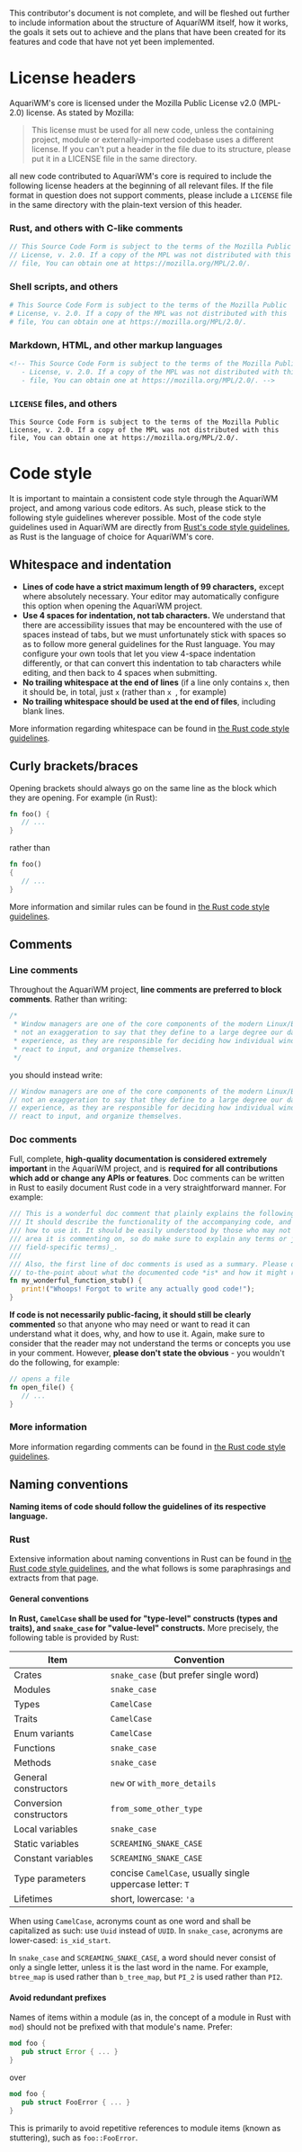 <!-- This Source Code Form is subject to the terms of the Mozilla Public
   - License, v. 2.0. If a copy of the MPL was not distributed with this
   - file, You can obtain one at https://mozilla.org/MPL/2.0/. -->

This contributor's document is not complete, and will be fleshed out further to include
information about the structure of AquariWM itself, how it works, the goals it sets out
to achieve and the plans that have been created for its features and code that have not
yet been implemented.

# License headers
AquariWM's core is licensed under the Mozilla Public License v2.0 (MPL-2.0) license.
As stated by Mozilla:

> This license must be used for all new code, unless the containing project, module or
externally-imported codebase uses a different license. If you can't put a header in the
file due to its structure, please put it in a LICENSE file in the same directory.

all new code contributed to AquariWM's core is required to include the following license
headers at the beginning of all relevant files. If the file format in question does not
support comments, please include a `LICENSE` file in the same directory with the
plain-text version of this header.

### Rust, and others with C-like comments
```rust
// This Source Code Form is subject to the terms of the Mozilla Public
// License, v. 2.0. If a copy of the MPL was not distributed with this
// file, You can obtain one at https://mozilla.org/MPL/2.0/.
```

### Shell scripts, and others
```bash
# This Source Code Form is subject to the terms of the Mozilla Public
# License, v. 2.0. If a copy of the MPL was not distributed with this
# file, You can obtain one at https://mozilla.org/MPL/2.0/.
```

### Markdown, HTML, and other markup languages
```markdown
<!-- This Source Code Form is subject to the terms of the Mozilla Public
   - License, v. 2.0. If a copy of the MPL was not distributed with this
   - file, You can obtain one at https://mozilla.org/MPL/2.0/. -->
```

### `LICENSE` files, and others
```
This Source Code Form is subject to the terms of the Mozilla Public
License, v. 2.0. If a copy of the MPL was not distributed with this
file, You can obtain one at https://mozilla.org/MPL/2.0/.
```

# Code style
It is important to maintain a consistent code style through the AquariWM project, and
among various code editors. As such, please stick to the following style guidelines
wherever possible. Most of the code style guidelines used in AquariWM are directly from
[Rust's code style guidelines](https://doc.rust-lang.org/1.0.0/style/README.html), as Rust
is the language of choice for AquariWM's core.

## Whitespace and indentation
 - **Lines of code have a strict maximum length of 99 characters,** except where absolutely
   necessary. Your editor may automatically configure this option when opening the
   AquariWM project.
 - **Use 4 spaces for indentation, not tab characters.** We understand that there are
   accessibility issues that may be encountered with the use of spaces instead of tabs,
   but we must unfortunately stick with spaces so as to follow more general guidelines
   for the Rust language. You may configure your own tools that let you view 4-space
   indentation differently, or that can convert this indentation to tab characters while
   editing, and then back to 4 spaces when submitting.
 - **No trailing whitespace at the end of lines** (if a line only contains `x`, then it
   should be, in total, just `x` (rather than `x `, for example)
 - **No trailing whitespace should be used at the end of files**, including blank lines.

More information regarding whitespace can be found in
[the Rust code style guidelines](https://doc.rust-lang.org/1.0.0/style/style/whitespace.html).

## Curly brackets/braces
Opening brackets should always go on the same line as the block which they are opening. For
example (in Rust):
```rust
fn foo() {
   // ...
}
```
rather than
```rust
fn foo()
{
   // ...
}
```

More information and similar rules can be found in
[the Rust code style guidelines](https://doc.rust-lang.org/1.0.0/style/style/braces.html).

## Comments
### Line comments
Throughout the AquariWM project, **line comments are preferred to block comments**. Rather
than writing:

```rust
/*
 * Window managers are one of the core components of the modern Linux/BSD desktop. It is
 * not an exaggeration to say that they define to a large degree our day-to-day user
 * experience, as they are responsible for deciding how individual windows look, move around,
 * react to input, and organize themselves.
 */
```

you should instead write:

```rust
// Window managers are one of the core components of the modern Linux/BSD desktop. It is
// not an exaggeration to say that they define to a large degree our day-to-day user
// experience, as they are responsible for deciding how individual windows look, move around,
// react to input, and organize themselves.
```

### Doc comments
Full, complete, **high-quality documentation is considered extremely important** in the AquariWM
project, and is **required for all contributions which add or change any APIs or features**. Doc
comments can be written in Rust to easily document Rust code in a very straightforward manner.
For example:

```rust
/// This is a wonderful doc comment that plainly explains the following function to all readers.
/// It should describe the functionality of the accompanying code, and should clearly explain
/// how to use it. It should be easily understood by those who may not have experience in the
/// area it is commenting on, so do make sure to explain any terms or jargon _(area- or
/// field-specific terms)_.
///
/// Also, the first line of doc comments is used as a summary. Please do make that one quick and
/// to-the-point about what the documented code *is* and how it might relate to the reader.
fn my_wonderful_function_stub() {
   print!("Whoops! Forgot to write any actually good code!");
}
```

**If code is not necessarily public-facing, it should still be clearly commented** so that anyone
who may need or want to read it can understand what it does, why, and how to use it. Again, make
sure to consider that the reader may not understand the terms or concepts you use in your comment.
However, **please don't state the obvious** - you wouldn't do the following, for example:

```rust
// opens a file
fn open_file() {
   // ...
}
```

### More information
More information regarding comments can be found in
[the Rust code style guidelines](https://doc.rust-lang.org/1.0.0/style/style/comments.html).

## Naming conventions
**Naming items of code should follow the guidelines of its respective language.**

### Rust
Extensive information about naming conventions in Rust can be found in
[the Rust code style guidelines](https://doc.rust-lang.org/1.0.0/style/style/naming/README.html),
and the what follows is some paraphrasings and extracts from that page.

#### General conventions
**In Rust, `CamelCase` shall be used for "type-level" constructs (types and traits), and `snake_case`
for "value-level" constructs.** More precisely, the following table is provided by Rust:

|Item                   |Convention                                                 |
|-----------------------|-----------------------------------------------------------|
|Crates                 |`snake_case` (but prefer single word)                      |
|Modules                |`snake_case`                                               |
|Types                  |`CamelCase`                                                |
|Traits                 |`CamelCase`                                                |
|Enum variants          |`CamelCase`                                                |
|Functions              |`snake_case`                                               |
|Methods                |`snake_case`                                               |
|General constructors   |`new` or `with_more_details`                               |
|Conversion constructors|`from_some_other_type`                                     |
|Local variables        |`snake_case`                                               |
|Static variables       |`SCREAMING_SNAKE_CASE`                                     |
|Constant variables     |`SCREAMING_SNAKE_CASE`                                     |
|Type parameters        |concise `CamelCase`, usually single uppercase letter: `T`  |
|Lifetimes              |short, lowercase: `'a`                                     |

When using `CamelCase`, acronyms count as one word and shall be capitalized as such: use `Uuid`
instead of `UUID`. In `snake_case`, acronyms are lower-cased: `is_xid_start`.

In `snake_case` and `SCREAMING_SNAKE_CASE`, a word should never consist of only a single
letter, unless it is the last word in the name. For example, `btree_map` is used rather than
`b_tree_map`, but `PI_2` is used rather than `PI2`.

#### Avoid redundant prefixes
Names of items within a module (as in, the concept of a module in Rust with `mod`) should not be
prefixed with that module's name. Prefer:

```rust
mod foo {
   pub struct Error { ... }
}
```
over
```rust
mod foo {
   pub struct FooError { ... }
}
```

This is primarily to avoid repetitive references to module items (known as stuttering), such as
`foo::FooError`.
